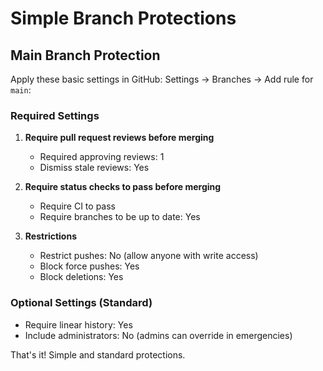 # Simple Branch Protections

## Main Branch Protection

Apply these basic settings in GitHub: Settings → Branches → Add rule for `main`:

### Required Settings
1. **Require pull request reviews before merging**
   - Required approving reviews: 1
   - Dismiss stale reviews: Yes

2. **Require status checks to pass before merging**
   - Require CI to pass
   - Require branches to be up to date: Yes

3. **Restrictions**
   - Restrict pushes: No (allow anyone with write access)
   - Block force pushes: Yes
   - Block deletions: Yes

### Optional Settings (Standard)
- Require linear history: Yes
- Include administrators: No (admins can override in emergencies)

That's it! Simple and standard protections.